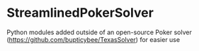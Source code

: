 # StreamlinedPokerSolver
Python modules added outside of an open-source Poker solver (https://github.com/bupticybee/TexasSolver) for easier use
